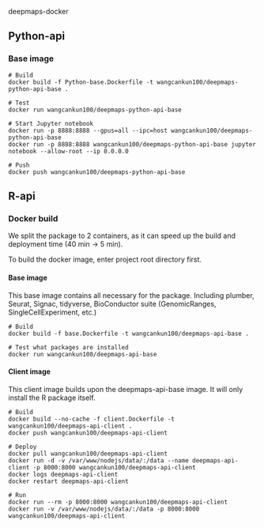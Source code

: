 deepmaps-docker

## Python-api

### Base image

```{bash, eval=FALSE}
# Build
docker build -f Python-base.Dockerfile -t wangcankun100/deepmaps-python-api-base .

# Test
docker run wangcankun100/deepmaps-python-api-base

# Start Jupyter notebook
docker run -p 8888:8888 --gpus=all --ipc=host wangcankun100/deepmaps-python-api-base 
docker run -p 8888:8888 wangcankun100/deepmaps-python-api-base jupyter notebook --allow-root --ip 0.0.0.0

# Push
docker push wangcankun100/deepmaps-python-api-base
```

## R-api
### Docker build

We split the package to 2 containers, as it can speed up the build and deployment time (40 min ->  5 min).

To build the docker image, enter project root directory first.

#### Base image

This base image contains all necessary for the package. Including plumber, Seurat, Signac, tidyverse, BioConductor suite (GenomicRanges, SingleCellExperiment, etc.)

```{bash, eval=FALSE}
# Build
docker build -f base.Dockerfile -t wangcankun100/deepmaps-api-base .

# Test what packages are installed
docker run wangcankun100/deepmaps-api-base
```

#### Client image

This client image builds upon the deepmaps-api-base image. It will only install the R package itself.

```{bash, eval=FALSE}
# Build
docker build --no-cache -f client.Dockerfile -t wangcankun100/deepmaps-api-client .
docker push wangcankun100/deepmaps-api-client

# Deploy
docker pull wangcankun100/deepmaps-api-client
docker run -d -v /var/www/nodejs/data/:/data --name deepmaps-api-client -p 8000:8000 wangcankun100/deepmaps-api-client
docker logs deepmaps-api-client
docker restart deepmaps-api-client

# Run
docker run --rm -p 8000:8000 wangcankun100/deepmaps-api-client
docker run -v /var/www/nodejs/data/:/data -p 8000:8000 wangcankun100/deepmaps-api-client

```
